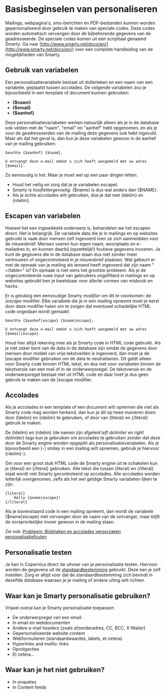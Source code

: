 # Basisbeginselen van personaliseren

Mailings, webpagina's, sms-berichten en PDF-bestanden kunnen worden gepersonaliseerd 
door gebruik te maken van speciale codes. Deze codes worden automatisch vervangen 
door de bijbehorende gegevens van de geadresseerde. De speciale codes komen uit 
een scripttaal genaamd *Smarty*. Ga naar [http://www.smarty.net/docs/en/](http://www.smarty.net/docs/en/) 
voor een complete handleiding van de mogelijkheden van Smarty.

## Gebruik van variabelen

Een personalisatievariabele bestaat uit dollarteken en een naam van een variabele,
geplaatst tussen accolades. De volgende variabelen zou je bijvoorbeeld in een template
of document kunnen gebruiken:

* **{$naam}**
* **{$email}**
* **{$aanhef}**

Deze personalisatievariabelen werken natuurlijk alleen als je in de database ook
velden met de "naam", "email" en "aanhef" hebt opgenomen, en als je voor de 
geadresseerden van de mailing deze gegevens ook hebt ingevuld. Maar als dat
het geval is, dan kun je deze variabelen gewoon in de aanhef van je mailing
gebruiken:

    Geachte {$aanhef} {$naam},
    
    U ontvangt deze e-mail omdat u zich heeft aangemeld met uw adres {$email}.

Zo eenvoudig is het. Maar je moet wel op een paar dingen letten:

* Houd het veilig en zorg dat je je variabelen escapet.
* Smarty is *hooflettergevoelig*. {$name} is dus wat anders dan {$NAME}.
* Als je echte accolades wilt gebruiken, doe je dat met {ldelim} en {rdelim}.

## Escapen van variabelen

Hoewel het een ingewikkeld onderwerp is, behandelen we het escapen direct. Het
is belangrijk. De variabele data die je in mailings en op websites gebruikt 
is vaak door mensen zelf ingevoerd toen ze zich aanmeldden voor de nieuwsbrief. 
Mensen voeren hun eigen naam, woonplaats en e-mailadres in, en kunnen daarbij 
(opzettelijk!) foutieve gegevens invoeren. Je kunt de gegevens die in de database
staan dus niet zonder meer vertrouwen of ongecontroleerd in je nieuwsbrief 
plaatsen. Wat gebeurt er met de opmaak van je mailing als iemand heeft ingevoerd 
dat zijn naam "&lt;/table&gt;" is? En opmaak is niet eens het grootste probleem. Als 
je de ongecontroleerde ruwe input van gebruikers ongefilterd in mailings en op 
websites gebruikt ben je kwetsbaar voor allerlei vormen van misbruik en hacks.

Er is gelukkig een eenvoudige Smarty *modifier* om dit te voorkomen: de *|escape* 
modifier. Elke variabele die je in een mailing opneemt moet je eerst door deze 
modifier halen om te zorgen dat eventueel schadelijke HTML code ongedaan wordt 
gemaakt:

    Geachte {$aanhef|escape} {$naam|escape},
    
    U ontvangt deze e-mail omdat u zich heeft aangemeld met uw adres {$email|escape}.

Houd hier altijd rekening mee als je Smarty code in HTML code gebruikt. Als je
niet zeker bent van de data in de database zijn omdat de gegevens door mensen 
door middel van vrije tekstvelden is ingevoerd, dan moet je de |escape modifier 
gebruiken om de data te neutraliseren. Dit geldt alleen voor Smarty code binnen
HTML tekst, en dus niet voor variabelen binnen de tekstversie van een mail of 
in de onderwerpsregel. De tekstversie en de onderwerpsregel bestaat niet uit HTML 
code en daar hoef je dus geen gebruik te maken van de |escape modifier.


## Accolades

Als je accolades in een template of een document wilt opnemen die niet als Smarty 
code mag worden herkend, dan kun je dit op twee manieren doen: door {ldelim} en
{rdelim} te gebruiken, of door van {literal} en {/literal} gebruik te maken.

De {ldelim} en {rdelim} (de namen zijn afgeleid *left delimiter* en *right delimiter*)
tags kun je gebruiken om accolades te gebruiken zonder dat deze door de Smarty 
engine worden opgepikt als personalisatievariabelen. Als je bijvoorbeeld een 
}-) smiley in een mailing wilt opnemen, gebruik je hiervoor {rdelim}-).

Om voor een groot stuk HTML code de Smarty engine uit te schakelen kun je {literal}
en {/literal} gebruiken. Alle tekst die tussen {literal} en {/literal} staat wordt
niet Smarty gecontroleerd op accolades. Alle accolades worden letterlijk overgenomen,
zelfs als het wel geldige Smarty variabelen lijken te zijn:

    {literal}
        Hallo {$name|escape}!
    {/literal}

Als je bovenstaand code in een mailing opneemt, dan wordt de variabele {$name|escape}
niet vervangen door de naam van de ontvanger, maar blijft de oorspronkelijke invoer
gewoon in de mailing staan.
    
Zie ook: [Probleem: Blokhaken en accolades veroorzaken
personalisatiefouten](how-to-solve-errors-in-personalization)

## Personalisatie testen

Je kan in Copernica direct de uitvoer van je personalisatie testen. Hiervoor worden 
de gegevens uit de [standaardbestemming](what-is-the-test-destination) gebruikt. 
Deze kan je zelf instellen. Zorg er altijd voor dat de standaardbestemming zich 
bevindt in dezelfde database waaraan je je mailing of andere uiting wilt richten.

## Waar kan je Smarty personalisatie gebruiken?

Vrijwel overal kan je Smarty personalisatie toepassen

* De onderwerpregel van een email
* In email en webdocumenten
* Andere e-mail headers (zoals afzenderadres, CC, BCC, X-Mailer)
* Gepersonaliseerde website content
* Webformulieren (standaardwaardes, labels, et cetera)
* Hyperlinks and mailto: links
* Opvolgacties
* Et cetera...

## Waar kan je het niet gebruiken?

* In enquetes
* In Content feeds

 
